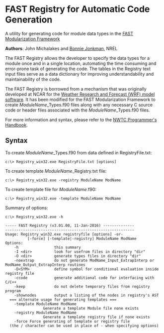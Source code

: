 # FAST Registry for Automatic Code Generation
A utility for generating code for module data types in the [FAST Modularization Framework](https://nwtc.nrel.gov/FAST-Developers "FAST Developers")

**Authors**: John Michalakes and [Bonnie Jonkman](mailto:bonnie.jonkman@nrel.gov), NREL

The FAST Registry allows the developer to specify the data types for a module once and in a single 
location, automating the time consuming and error-prone task of generating the code.  The tables 
in the Registry text input files serve as a data dictionary for improving understandability and maintainability of 
the code.

The FAST Registry is borrowed from a mechanism that was originally developed at NCAR for 
the [Weather Research and Forecast (WRF) model software](http://www.mmm.ucar.edu/wrf/WG2/software_2.0/registry_schaffer.pdf).
It has been modified for the FAST Modularization Framework to create *ModuleName*_Types.f90 files along with any necessary C source code or header files associated
with the *ModuleName*_Types.f90 files.


For more information and syntax, please refer to the [NWTC Programmer's Handbook](https://nwtc.nrel.gov/system/files/ProgrammingHandbook_Mod20130717.pdf).

## Syntax
To create *ModuleName*_Types.f90 from data defined in RegistryFile.txt: 

    c:\> Registry_win32.exe RegistryFile.txt [options] 

To create template *ModuleName*_Registry.txt file:  

    c:\> Registry_win32.exe -registry ModuleName ModName 

To create template file for *ModuleName*.f90:  

    c:\> Registry_win32.exe -template ModuleName ModName 

Summary of options:

    c:\> Registry_win32.exe -h 
    
    ----- FAST Registry (v3.01.00, 11-Jan-2016) --------------
    ----------------------------------------------------------
    Usage: Registry_win32.exe registryfile [options] -or-
              [-force] [-template|-registry] ModuleName ModName
    Options:
        -h                this summary
        -I <dir>          look for usefrom files in directory "dir"
        -O <dir>          generate types files in directory "dir"
        -noextrap         do not generate ModName_Input_ExtrapInterp or ModName_Output_ExtrapInterp routines
        -D<SYM>           define symbol for conditional evaluation inside registry file
        -ccode            generate additional code for interfacing with C/C++
        -keep             do not delete temporary files from registry program
        -shownodes        output a listing of the nodes in registry's AST
      === alternate usage for generating templates ===
        -template ModuleName ModName
                     Generate a template Module file none exists
        -registry ModuleName ModName
                     Generate a template registry file if none exists
        -force Force generating of template or registry file
      (the / character can be used in place of - when specifying options)